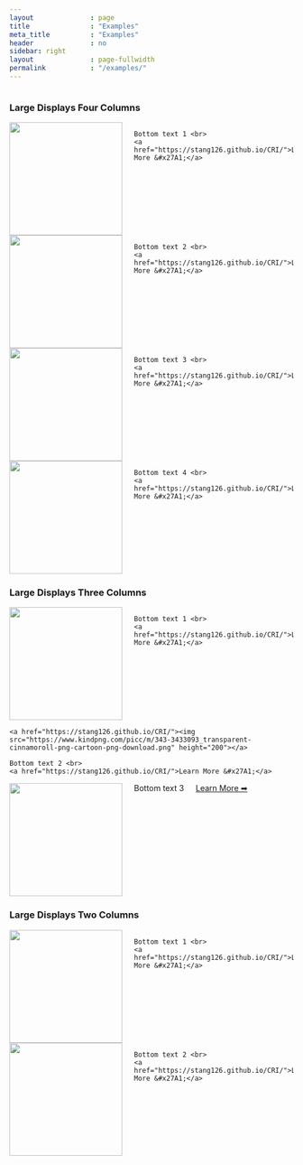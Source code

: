 ```yaml
---
layout              : page
title               : "Examples"
meta_title          : "Examples"
header              : no
sidebar: right
layout              : page-fullwidth
permalink           : "/examples/"
---
```

<div class="row">



 
  
  <div class="row">
    <div class="small-12 columns">
        <h3>Large Displays Four Columns</h3>
    </div><!-- /.small-12.columns -->
</div>

<div class="row">
  <div class="large-3 columns">
    <a href="https://stang126.github.io/CRI/"><img src="https://i.ytimg.com/vi/NwNpVohwfQg/maxresdefault.jpg" height="200"></a>
      
    Bottom text 1 <br>
    <a href="https://stang126.github.io/CRI/">Learn More &#x27A1;</a>
  </div>
  <div class="large-3 columns">
    <a href="https://stang126.github.io/CRI/"><img src="https://www.uctv.tv/images//rokupicts/27918.jpg" height="200"></a>
      
    Bottom text 2 <br>
    <a href="https://stang126.github.io/CRI/">Learn More &#x27A1;</a>
  </div>
  <div class="large-3 columns">
    <a href="https://stang126.github.io/CRI/"><img src="https://live.staticflickr.com/7279/6983375464_dccbda484f_b.jpg" height="200"></a>
      
    Bottom text 3 <br>
    <a href="https://stang126.github.io/CRI/">Learn More &#x27A1;</a>
  </div>
  <div class="large-3 columns">
    <a href="https://stang126.github.io/CRI/"><img src="https://be.ucsd.edu/sites/be.ucsd.edu/files/styles/media_library/public/gertcauwenberghs.png" height="200"></a>
      
    Bottom text 4 <br>
    <a href="https://stang126.github.io/CRI/">Learn More &#x27A1;</a>
  </div>
</div>
  
  <div class="row">
    <div class="small-12 columns">
        <h3>Large Displays Three Columns</h3>
    </div><!-- /.small-12.columns -->
</div>



<div class="row">
  <div class="large-4 columns">
    <a href="https://stang126.github.io/CRI/"><img src="https://p.kindpng.com/picc/s/343-3433099_cinnamoroll-sleepy-kawaii-cute-sanrio-freetoedit-kawaii-sanrio.png" height="200"></a>
      
    Bottom text 1 <br>
    <a href="https://stang126.github.io/CRI/">Learn More &#x27A1;</a>
  </div>
  <div class="large-4 columns">
    
    <a href="https://stang126.github.io/CRI/"><img src="https://www.kindpng.com/picc/m/343-3433093_transparent-cinnamoroll-png-cartoon-png-download.png" height="200"></a>
      
    Bottom text 2 <br>
    <a href="https://stang126.github.io/CRI/">Learn More &#x27A1;</a>
  </div>
  <div class="large-4 columns">
      <a href="https://stang126.github.io/CRI/"><img src="https://static.wikia.nocookie.net/umineko/images/c/cd/Hello_kitty_crew_%285%29.png/" height="200"></a>
    Bottom text 3 <br>
    <a href="https://stang126.github.io/CRI/">Learn More &#x27A1;</a>
  </div>
</div>
  
  <div class="show-for-large-up">
    <div class="row">
        <div class="small-12 columns">
            <h3>Large Displays Two Columns</h3>
        </div><!-- /.small-12.columns -->
    </div>

<div class="row">
  <div class="large-6 columns">
    <a href="https://stang126.github.io/CRI/"><img src="https://i.pinimg.com/736x/11/97/bd/1197bdeda7b4585fa36a5618f738dcf7.jpg" height="200"></a>
      
    Bottom text 1 <br>
    <a href="https://stang126.github.io/CRI/">Learn More &#x27A1;</a>
  </div>
  <div class="large-6 columns">
      <a href="https://stang126.github.io/CRI/"><img src="https://www.kindpng.com/picc/m/453-4530663_cyber-transparent-and-kuromi-image-kuromi-sanrio-hd.png" height="200"></a>
      
    Bottom text 2 <br>
    <a href="https://stang126.github.io/CRI/">Learn More &#x27A1;</a>
  </div>
</div>
  
</div><!-- /.row -->
